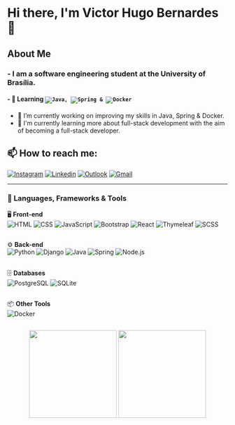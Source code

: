 # Hi there, I'm Victor Hugo Bernardes 👋

## About Me

### - I am a software engineering student at the University of Brasília.
#### - 🥀 Learning <code>![Java](https://img.shields.io/badge/Java-007396?style=flat-square&logo=java&logoColor=white), ![Spring](https://img.shields.io/badge/Spring-6DB33F?style=flat-square&logo=spring&logoColor=white) & ![Docker](https://img.shields.io/badge/Docker-2496ED?style=flat-square&logo=docker&logoColor=white)</code>
- 🔭 I’m currently working on improving my skills in Java, Spring & Docker.
- 🌱 I'm currently learning more about full-stack development with the aim of becoming a full-stack developer.
  
## 📫 How to reach me:

[![Instagram](https://img.shields.io/badge/Instagram-E4405F?style=for-the-badge&logo=instagram&logoColor=white)](https://www.instagram.com/vmousee_/)
[![Linkedin](https://img.shields.io/badge/LinkedIn-0077B5?style=for-the-badge&logo=linkedin&logoColor=white)](https://www.linkedin.com/in/victorhugobernardes/)
[![Outlook](https://img.shields.io/badge/Microsoft_Outlook-0078D4?style=for-the-badge&logo=microsoft-outlook&logoColor=white)](mailto:222029243@aluno.unb.br)
[![Gmail](https://img.shields.io/badge/Gmail-4285F4?style=for-the-badge&logo=gmail&logoColor=white)](mailto:bernardesvictor2202@gmail.com)

<hr>

### 🚀 Languages, Frameworks & Tools

🖥️ **Front-end**  
![HTML](https://img.shields.io/badge/HTML5-E34F26?style=flat-square&logo=html5&logoColor=white)
![CSS](https://img.shields.io/badge/CSS3-1572B6?style=flat-square&logo=css3&logoColor=white)
![JavaScript](https://img.shields.io/badge/JavaScript-F7DF1E?style=flat-square&logo=javascript&logoColor=black)
![Bootstrap](https://img.shields.io/badge/Bootstrap-563d7c?style=flat-square&logo=bootstrap&logoColor=white)
![React](https://img.shields.io/badge/React-61DAFB?style=flat-square&logo=react&logoColor=black)
![Thymeleaf](https://img.shields.io/badge/Thymeleaf-005F0F?style=flat-square&logo=thymeleaf&logoColor=white)
![SCSS](https://img.shields.io/badge/SCSS-CC6699?style=flat-square&logo=sass&logoColor=white)  

##

⚙️ **Back-end**  
![Python](https://img.shields.io/badge/Python-3776AB?style=flat-square&logo=python&logoColor=white)
![Django](https://img.shields.io/badge/Django-green?style=flat-square&logo=django&logoColor=white)
![Java](https://img.shields.io/badge/Java-007396?style=flat-square&logo=java&logoColor=white)
![Spring](https://img.shields.io/badge/Spring-6DB33F?style=flat-square&logo=spring&logoColor=white)
![Node.js](https://img.shields.io/badge/Node.js-339933?style=flat-square&logo=node.js&logoColor=white)  

##

🗄️ **Databases**  
![PostgreSQL](https://img.shields.io/badge/PostgreSQL-316192?style=flat-square&logo=postgresql&logoColor=white)
![SQLite](https://img.shields.io/badge/SQLite-003B57?style=flat-square&logo=sqlite&logoColor=white)  

##

📦 **Other Tools**  
![Docker](https://img.shields.io/badge/Docker-2496ED?style=flat-square&logo=docker&logoColor=white)  

##

<div align="center">
  <img height="200" src="https://github-readme-stats.vercel.app/api?username=VHbernardes&show_icons=true&title_color=ffffff&icon_color=ff0000&text_color=ffffff&bg_color=0.5,000000,ff0000&hide_border=true&locale=pt-br" />
  <img height="200" src="https://github-readme-stats.vercel.app/api/top-langs/?username=VHbernardes&size_weight=0.5&count_weight=0.5&layout=donut&text_color=ffffff&title_color=ffffff&bg_color=0.5,ff0000,000000&hide_border=true&locale=pt-br" />
</div>






